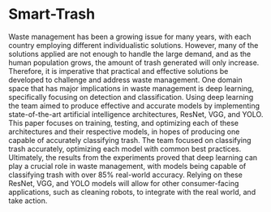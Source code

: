 # Smart-Trash

Waste management has been a growing issue for many years, with each country employing different
individualistic solutions. However, many of the solutions applied are not enough to handle the large demand, and as
the human population grows, the amount of trash generated will only increase. Therefore, it is imperative that
practical and effective solutions be developed to challenge and address waste management. One domain space that
has major implications in waste management is deep learning, specifically focusing on detection and classification.
Using deep learning the team aimed to produce effective and accurate models by implementing state-of-the-art
artificial intelligence architectures, ResNet, VGG, and YOLO. This paper focuses on training, testing, and
optimizing each of these architectures and their respective models, in hopes of producing one capable of accurately
classifying trash. The team focused on classifying trash accurately, optimizing each model with common best
practices. Ultimately, the results from the experiments proved that deep learning can play a crucial role in waste
management, with models being capable of classifying trash with over 85% real-world accuracy. Relying on these
ResNet, VGG, and YOLO models will allow for other consumer-facing applications, such as cleaning robots, to
integrate with the real world, and take action.
